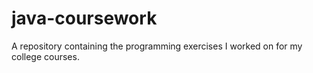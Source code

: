 # java-coursework
A repository containing the programming exercises I worked on for my college courses.
